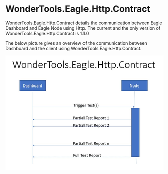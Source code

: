 # WonderTools.Eagle.Http.Contract

WonderTools.Eagle.Http.Contract details the communication between Eagle Dashboard and Eagle Node using Http. The current and the only version of WonderTools.Eagle.Http.Contract is 1.1.0

The below picture gives an overview of the communication between Dashboard and the client using WonderTools.Eagle.Http.Contract.

![WonderTools Eagle Http Contract](https://raw.githubusercontent.com/WonderTools/Eagle.Documentation/master/http-contract.JPG)

